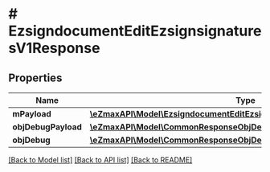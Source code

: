 # # EzsigndocumentEditEzsignsignaturesV1Response

## Properties

Name | Type | Description | Notes
------------ | ------------- | ------------- | -------------
**mPayload** | [**\eZmaxAPI\Model\EzsigndocumentEditEzsignsignaturesV1ResponseMPayload**](EzsigndocumentEditEzsignsignaturesV1ResponseMPayload.md) |  |
**objDebugPayload** | [**\eZmaxAPI\Model\CommonResponseObjDebugPayload**](CommonResponseObjDebugPayload.md) |  | [optional]
**objDebug** | [**\eZmaxAPI\Model\CommonResponseObjDebug**](CommonResponseObjDebug.md) |  | [optional]

[[Back to Model list]](../../README.md#models) [[Back to API list]](../../README.md#endpoints) [[Back to README]](../../README.md)
